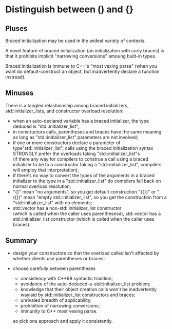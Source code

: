 Distinguish between () and {}
=============================

Pluses
------

Braced initialization may be used in the widest variety of contexts.

A novel feature of braced initialization 
(an initialization with curly braces) is that it prohibits
implicit "narrowing conversions" amoung built-in types.

Braced initialization is immune to C++'s "most vexing parse"
(when you want do default-construct an object, 
 but inadvertently declare a function instread).


Minuses
-------

There is a tangled relashionship among braced initializers,
std::initializer_lists, and constructor overload resolution:
- when an auto-declared variable has a braced initializer,
  the type deduced is "std::initializer_list";
- in constructors calls, parentheses and braces 
  have the same meaning as long as "std::initializer_list" parameters
  are not involved;
- if one or more constructors declare a parameter 
  of type"std::initializer_list", calls 
  using the braced initialization syntax 
  STRONGLY prefer the overloads taking "std::initializer_list"s  
  (if there any way for compilers to construe a call using
  a braced initializer to be to a constructor taking a
  "std::initializer_list", compilers will employ 
  that interpretation);
- if there's no way to convert the types of the arguments 
  in a braced initializer to the type in a "std::initializer_list" do
  compilers fall back on normal overload resolution;
- "{}" mean "no arguments", 
  so you get default construction
  "{{}}" or "({})" mean "empty std::initializer_list", 
  so you get the construction from a "std::initializer_list"
  with no elements;
- std::vector has a non-std::initializer_list constructor  
  (which is called when the caller uses parenthesesd),
  std::vector has a std::initializer_list constructor
  (which is called when the caller uses braces).


Summary
-------

- design your constructors so that the overload called isn't affected
  by whether clients use parentheses or braces;
- choose carefully between parentheses 
   - consistency with C++98 syntactic tradition;
   - avoidance of the auto-deduced-a-std::initializer_list problem;
   - knowledge that their object creation calls won't be 
     inadvertently waylaid by std::initializer_list constructors
     and braces;
   - unrivaled breadth of applicability;
   - prohibition of narrowing conversions;
   - immunity to C++ most vexing parse.

  so pick one approach and apply it consistently.
